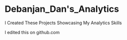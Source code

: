 # Debanjan_Dan's_Analytics
I Created These Projects Showcasing My Analytics Skills

I edited this on github.com
